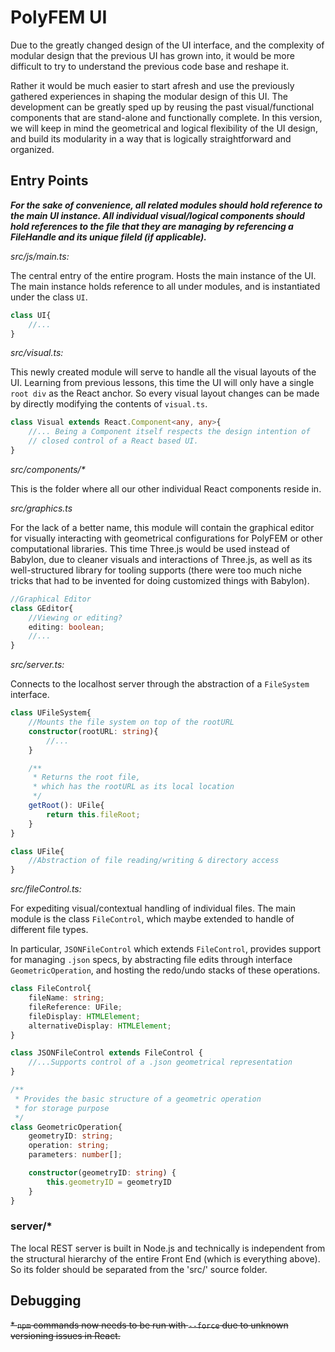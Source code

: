 # PolyFEM UI

Due to the greatly changed design of the UI interface, 
and the complexity of modular design that the previous UI has grown into,
it would be more difficult to try to understand the previous code base and
reshape it. 

Rather it would be much easier to start afresh and use the previously gathered
experiences in shaping the modular design of this UI. The development can
be greatly sped up by reusing the past visual/functional components that
are stand-alone and functionally complete. In this version, we will keep in mind the 
geometrical and logical flexibility of the UI design, and build its modularity
in a way that is logically straightforward and organized.

## Entry Points
**_For the sake of convenience, all related modules should hold reference to the main UI instance. 
All individual visual/logical components should hold references to the file that they are 
managing by referencing a FileHandle and its unique fileId (if applicable)._**

_src/js/main.ts:_

The central entry of the entire program. Hosts the main instance of the UI. The main
instance holds reference to all under modules, and is instantiated under the class `UI`.

```typescript
class UI{
    //...
}
```

_src/visual.ts:_

This newly created module will serve to handle all the visual layouts of the UI. Learning
from previous lessons, this time the UI will only have a single `root div` as the React anchor. 
So every visual layout changes can be made by directly modifying the contents of `visual.ts`.

```typescript
class Visual extends React.Component<any, any>{
    //... Being a Component itself respects the design intention of 
    // closed control of a React based UI.
}
```

_src/components/*_

This is the folder where all our other individual React components reside in.

_src/graphics.ts_

For the lack of a better name, this module will contain the graphical editor for visually
interacting with geometrical configurations for PolyFEM or other computational libraries.
This time Three.js would be used instead of Babylon, due to cleaner visuals and interactions
of Three.js, as well as its well-structured library for tooling supports (there were too much
niche tricks that had to be invented for doing customized things with Babylon). 

```typescript
//Graphical Editor
class GEditor{
    //Viewing or editing?
    editing: boolean;
    //...
}
```

_src/server.ts:_

Connects to the localhost server through the abstraction of a `FileSystem` interface.
```typescript
class UFileSystem{
    //Mounts the file system on top of the rootURL
    constructor(rootURL: string){
        //...
    }

    /**
     * Returns the root file,
     * which has the rootURL as its local location
     */
    getRoot(): UFile{
        return this.fileRoot;
    }
}

class UFile{
    //Abstraction of file reading/writing & directory access
}
```

_src/fileControl.ts:_

For expediting visual/contextual handling of individual files. The main module is the class `FileControl`, which maybe extended to 
handle of different file types. 

In particular, `JSONFileControl` which extends `FileControl`, provides
support for managing `.json` specs, by abstracting file edits through interface `GeometricOperation`, and hosting the redo/undo
stacks of these operations.
```typescript
class FileControl{
    fileName: string;
    fileReference: UFile;
    fileDisplay: HTMLElement;
    alternativeDisplay: HTMLElement;
}

class JSONFileControl extends FileControl {
    //...Supports control of a .json geometrical representation
}

/**
 * Provides the basic structure of a geometric operation
 * for storage purpose
 */
class GeometricOperation{
    geometryID: string;
    operation: string;
    parameters: number[];

    constructor(geometryID: string) {
        this.geometryID = geometryID
    }
}
```
### server/*
The local REST server is built in Node.js and technically is independent from the structural hierarchy of the entire Front End
(which is everything above). So its folder should be separated from the 'src/' source folder.

## Debugging
~~* `npm` commands now needs to be run with `--force` due to unknown versioning issues in React.~~